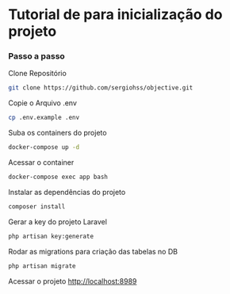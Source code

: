 
# Tutorial de para inicialização do projeto


### Passo a passo
Clone Repositório
```sh
git clone https://github.com/sergiohss/objective.git
```

Copie o Arquivo .env 
```sh
cp .env.example .env
```

Suba os containers do projeto
```sh
docker-compose up -d
```

Acessar o container
```sh
docker-compose exec app bash
```

Instalar as dependências do projeto
```sh
composer install
```

Gerar a key do projeto Laravel
```sh
php artisan key:generate
```

Rodar as migrations para criação das tabelas no DB
```sh
php artisan migrate
```


Acessar o projeto
[http://localhost:8989](http://localhost:9191)

